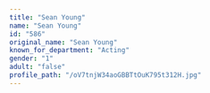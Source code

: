 ```yaml
---
title: "Sean Young"
name: "Sean Young"
id: "586"
original_name: "Sean Young"
known_for_department: "Acting"
gender: "1"
adult: "false"
profile_path: "/oV7tnjW34aoGBBTtOuK795t312H.jpg"
---
```

